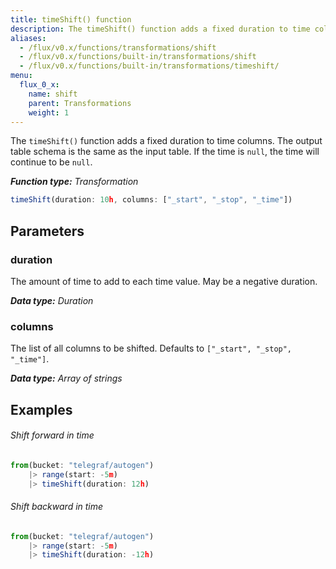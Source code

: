 ```yaml
---
title: timeShift() function
description: The timeShift() function adds a fixed duration to time columns.
aliases:
  - /flux/v0.x/functions/transformations/shift
  - /flux/v0.x/functions/built-in/transformations/shift
  - /flux/v0.x/functions/built-in/transformations/timeshift/
menu:
  flux_0_x:
    name: shift
    parent: Transformations
    weight: 1
---
```


The `timeShift()` function adds a fixed duration to time columns.
The output table schema is the same as the input table.
If the time is `null`, the time will continue to be `null`.

_**Function type:** Transformation_

```js
timeShift(duration: 10h, columns: ["_start", "_stop", "_time"])
```

## Parameters

### duration
The amount of time to add to each time value.
May be a negative duration.

_**Data type:** Duration_

### columns
The list of all columns to be shifted.
Defaults to `["_start", "_stop", "_time"]`.

_**Data type:** Array of strings_

## Examples

###### Shift forward in time
```js
from(bucket: "telegraf/autogen")
	|> range(start: -5m)
	|> timeShift(duration: 12h)
```

###### Shift backward in time
```js
from(bucket: "telegraf/autogen")
	|> range(start: -5m)
	|> timeShift(duration: -12h)
```
